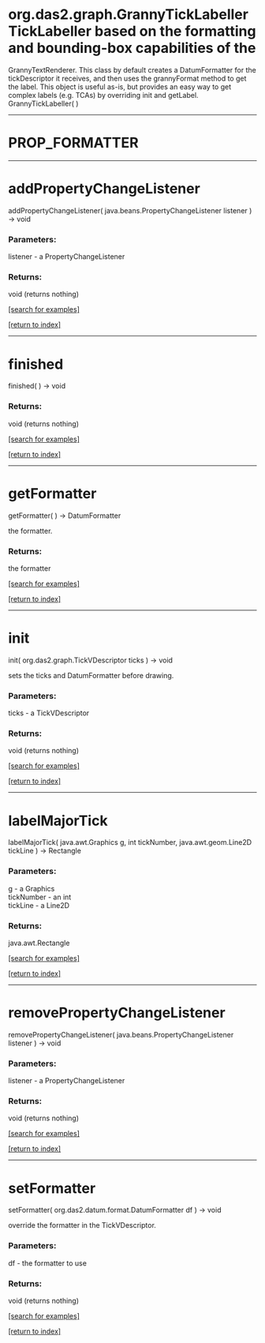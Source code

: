 # org.das2.graph.GrannyTickLabellerTickLabeller based on the formatting and bounding-box capabilities of the
 GrannyTextRenderer.  This class by default creates a DatumFormatter for
 the tickDescriptor it receives, and then uses the grannyFormat method to
 get the label.  This object is useful as-is, but provides an easy way to
 get complex labels (e.g. TCAs) by overriding init and getLabel.
GrannyTickLabeller( )


***
<a name="PROP_FORMATTER"></a>
# PROP_FORMATTER



***
<a name="addPropertyChangeListener"></a>
# addPropertyChangeListener
addPropertyChangeListener( java.beans.PropertyChangeListener listener ) &rarr; void



### Parameters:
listener - a PropertyChangeListener

### Returns:
void (returns nothing)


<a href="https://github.com/autoplot/dev/search?q=addPropertyChangeListener&unscoped_q=addPropertyChangeListener">[search for examples]</a>

<a href="https://github.com/autoplot/documentation/blob/master/javadoc/index-all.md">[return to index]</a>

***
<a name="finished"></a>
# finished
finished(  ) &rarr; void



### Returns:
void (returns nothing)


<a href="https://github.com/autoplot/dev/search?q=finished&unscoped_q=finished">[search for examples]</a>

<a href="https://github.com/autoplot/documentation/blob/master/javadoc/index-all.md">[return to index]</a>

***
<a name="getFormatter"></a>
# getFormatter
getFormatter(  ) &rarr; DatumFormatter

the formatter.

### Returns:
the formatter

<a href="https://github.com/autoplot/dev/search?q=getFormatter&unscoped_q=getFormatter">[search for examples]</a>

<a href="https://github.com/autoplot/documentation/blob/master/javadoc/index-all.md">[return to index]</a>

***
<a name="init"></a>
# init
init( org.das2.graph.TickVDescriptor ticks ) &rarr; void

sets the ticks and DatumFormatter before drawing.

### Parameters:
ticks - a TickVDescriptor

### Returns:
void (returns nothing)


<a href="https://github.com/autoplot/dev/search?q=init&unscoped_q=init">[search for examples]</a>

<a href="https://github.com/autoplot/documentation/blob/master/javadoc/index-all.md">[return to index]</a>

***
<a name="labelMajorTick"></a>
# labelMajorTick
labelMajorTick( java.awt.Graphics g, int tickNumber, java.awt.geom.Line2D tickLine ) &rarr; Rectangle



### Parameters:
g - a Graphics
<br>tickNumber - an int
<br>tickLine - a Line2D

### Returns:
java.awt.Rectangle


<a href="https://github.com/autoplot/dev/search?q=labelMajorTick&unscoped_q=labelMajorTick">[search for examples]</a>

<a href="https://github.com/autoplot/documentation/blob/master/javadoc/index-all.md">[return to index]</a>

***
<a name="removePropertyChangeListener"></a>
# removePropertyChangeListener
removePropertyChangeListener( java.beans.PropertyChangeListener listener ) &rarr; void



### Parameters:
listener - a PropertyChangeListener

### Returns:
void (returns nothing)


<a href="https://github.com/autoplot/dev/search?q=removePropertyChangeListener&unscoped_q=removePropertyChangeListener">[search for examples]</a>

<a href="https://github.com/autoplot/documentation/blob/master/javadoc/index-all.md">[return to index]</a>

***
<a name="setFormatter"></a>
# setFormatter
setFormatter( org.das2.datum.format.DatumFormatter df ) &rarr; void

override the formatter in the TickVDescriptor.

### Parameters:
df - the formatter to use

### Returns:
void (returns nothing)


<a href="https://github.com/autoplot/dev/search?q=setFormatter&unscoped_q=setFormatter">[search for examples]</a>

<a href="https://github.com/autoplot/documentation/blob/master/javadoc/index-all.md">[return to index]</a>

